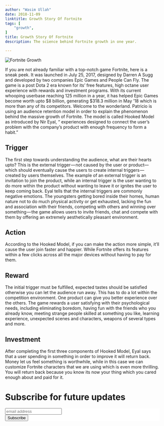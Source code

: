```yaml
---
author: "Wasim Ullah"
date: 2018-11-09
linktitle: Growth Story Of Fortnite
tags: [
    "growth",
]
title: Growth Story Of Fortnite
description: The science behind Fortnite growth in one year.

---
```


![Fortnite Growth](/images/fortnite.jpg)

If you are not already familiar with a top-notch game Fortnite, here is a sneak peek. It was launched in July 25, 2017, designed by Darren A Sugg and developed by two companies Epic Games and People Can Fly. The game is a post Dota 2 era known for its’ free features, high octane user experience with rewards and investment programs. With its current whooping userbase reaching 125 million in a year, it has helped Epic Games become worth upto $8 billion, generating $318.3 million in May ’18 which is more than any of its competitors. Welcome to the wonderland.
Patricio is using an audience retention model in order to explain the phenomenon behind the massive growth of Fortnite. The model is called Hooked Model as introduced by Nir Eyal, “ experiences designed to connect the user’s problem with the company’s product with enough frequency to form a habit.”

## Trigger
The first step towards understanding the audience, what are their hearts upto? This is the external trigger — not caused by the user or product— which should eventually cause the users to create internal triggers — created by users themselves. The example of an external trigger is an invitation to join the product, while an internal trigger is the user wanting to do more within the product without wanting to leave it or ignites the user to keep coming back.
Eyal tells that the internal triggers are commonly negative emotions. The youngsters getting bored inside their homes, human nature not to do much physical activity or get exhausted, lacking the fun and association with their friends, competing with others and winning over something — the game allows users to invite friends, chat and compete with them by offering an extremely aesthetically pleasant environment.

## Action
According to the Hooked Model, if you can make the action more simple, it’ll cause the user join faster and happier. While Fortnite offers its features within a few clicks across all the major devices without having to pay for them.

## Reward
The initial trigger must be fulfilled, expected tastes should be satisfied otherwise you can let the audience run away. This has to do a lot within the competition environment. One product can give you better experience over the others.
The game rewards a user satisfying with their psychological needs, including eliminating boredom, having fun with the friends who you already know, meeting strange people skilled at something you like, learning experience, unexpected scenes and characters, weapons of several types and more.

## Investment
After completing the first three components of Hooked Model, Eyal says that a user spending in something in order to improve it will return back. Money let us feel something is worthwhile, while in this case we can customize Fortnite characters that we are using which is even more thrilling. You will return back because you know its now your thing which you cared enough about and paid for it.


# Subscribe for future updates

<!-- Begin Mailchimp Signup Form -->

<link href="//cdn-images.mailchimp.com/embedcode/horizontal-slim-10_7.css" rel="stylesheet" type="text/css">
<style type="text/css">
	#mc_embed_signup{background:#fff; clear:left; font:14px Helvetica,Arial,sans-serif; width:100%;}
</style>
<div id="mc_embed_signup">
<form action="https://wasim.us19.list-manage.com/subscribe/post?u=be7fa968ad83145b90ecfd090&amp;id=10a3e47b2e" method="post" id="mc-embedded-subscribe-form" name="mc-embedded-subscribe-form" class="validate" target="_blank" novalidate>
   
   <div id="mc_embed_signup_scroll">
	<input type="email" value="" name="EMAIL" class="email" id="mce-EMAIL" placeholder="email address" required>
    <!-- real people should not fill this in and expect good things - do not remove this or risk form bot signups-->
    <div style="position: absolute; left: -5000px;" aria-hidden="true"><input type="text" name="b_be7fa968ad83145b90ecfd090_10a3e47b2e" tabindex="-1" value=""></div>
    <div class="clear"><input type="submit" value="Subscribe" name="subscribe" id="mc-embedded-subscribe" class="button"></div>
    </div>
    
</form>
</div>

<!--End mc_embed_signup-->
